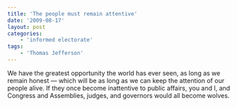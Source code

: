 ```yaml
---
title: 'The people must remain attentive'
date: '2009-08-17'
layout: post
categories:
    - 'informed electorate'
tags:
    - 'Thomas Jefferson'
---
```


We have the greatest opportunity the world has ever seen, as long as we remain honest — which will be as long as we can keep the attention of our people alive. If they once become inattentive to public affairs, you and I, and Congress and Assemblies, judges, and governors would all become wolves.
